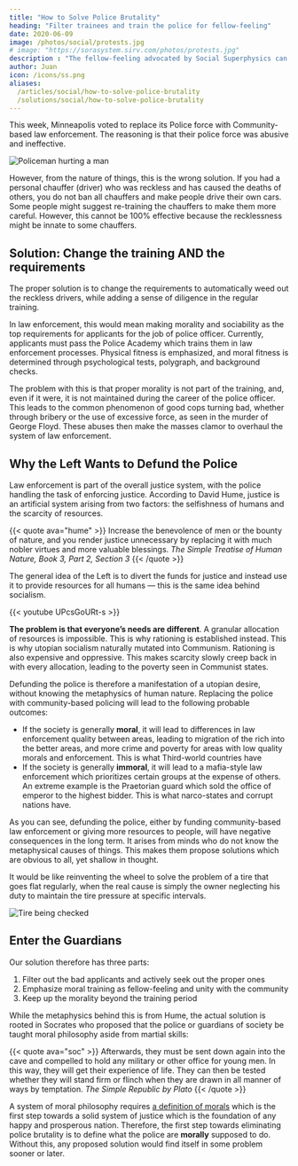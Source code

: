 ```yaml
---
title: "How to Solve Police Brutality"
heading: "Filter trainees and train the police for fellow-feeling"
date: 2020-06-09
image: /photos/social/protests.jpg
# image: "https://sorasystem.sirv.com/photos/protests.jpg"
description : "The fellow-feeling advocated by Social Superphysics can be used to make policemen less brutal"
author: Juan
icon: /icons/ss.png
aliases:
  /articles/social/how-to-solve-police-brutality
  /solutions/social/how-to-solve-police-brutality
---
```



This week, Minneapolis voted to replace its Police force with Community-based law enforcement. The reasoning is that their police force was abusive and ineffective.

![Policeman hurting a man](https://sorasystem.sirv.com/photos/police.jpg)

However, from the nature of things, this is the wrong solution. If you had a personal chauffer (driver) who was reckless and has caused the deaths of others, you do not ban all chauffers and make people drive their own cars. Some people might suggest re-training the chauffers to make them more careful. However, this cannot be 100% effective because the recklessness might be innate to some chauffers.


## Solution: Change the training AND the requirements

The proper solution is to change the requirements to automatically weed out the reckless drivers, while adding a sense of diligence in the regular training.

In law enforcement, this would mean making morality and sociability as the top requirements for applicants for the job of police officer. Currently, applicants must pass the Police Academy which trains them in law enforcement processes. Physical fitness is emphasized, and moral fitness is determined through psychological tests, polygraph, and background checks.

The problem with this is that proper morality is not part of the training, and, even if it were, it is not maintained during the career of the police officer. This leads to the common phenomenon of good cops turning bad, whether through bribery or the use of excessive force, as seen in the murder of George Floyd. These abuses then make the masses clamor to overhaul the system of law enforcement.



## Why the Left Wants to Defund the Police

Law enforcement is part of the overall justice system, with the police handling the task of enforcing justice. According to David Hume, justice is an artificial system arising from two factors: the selfishness of humans and the scarcity of resources.

{{< quote ava="hume" >}}
Increase the benevolence of men or the bounty of nature, and you render justice unnecessary by replacing it with much nobler virtues and more valuable blessings. 
<cite>The Simple Treatise of Human Nature, Book 3, Part 2, Section 3</cite>
{{< /quote >}}


The general idea of the Left is to divert the funds for justice and instead use it to provide resources for all humans — this is the same idea behind socialism.

{{< youtube UPcsGoURt-s >}}
<!-- https://www.youtube.com/watch?v=5-aa7rv1CbA -->


**The problem is that everyone’s needs are different**. A granular allocation of resources is impossible. This is why rationing is established instead. This is why utopian socialism naturally mutated into Communism. Rationing is also expensive and oppressive. This makes scarcity slowly creep back in with every allocation, leading to the poverty seen in Communist states.

Defunding the police is therefore a manifestation of a utopian desire, without knowing the metaphysics of human nature. Replacing the police with community-based policing will lead to the following probable outcomes:

- If the society is generally **moral**, it will lead to differences in law enforcement quality between areas, leading to migration of the rich into the better areas, and more crime and poverty for areas with low quality morals and enforcement. This is what Third-world countries have
- If the society is generally **immoral**, it will lead to a mafia-style law enforcement which prioritizes certain groups at the expense of others. An extreme example is the Praetorian guard which sold the office of emperor to the highest bidder. This is what narco-states and corrupt nations have.

As you can see, defunding the police, either by funding community-based law enforcement or giving more resources to people, will have negative consequences in the long term. It arises from minds who do not know the metaphysical causes of things. This makes them propose solutions which are obvious to all, yet shallow in thought. 

It would be like reinventing the wheel to solve the problem of a tire that goes flat regularly, when the real cause is simply the owner neglecting his duty to maintain the tire pressure at specific intervals.

![Tire being checked](https://sorasystem.sirv.com/photos/tire.jpg)



## Enter the Guardians

Our solution therefore has three parts:

1. Filter out the bad applicants and actively seek out the proper ones
2. Emphasize moral training as fellow-feeling and unity with the community
3. Keep up the morality beyond the training period

While the metaphysics behind this is from Hume, the actual solution is rooted in Socrates who proposed that the police or guardians of society be taught moral philosophy aside from martial skills:

{{< quote ava="soc" >}}
Afterwards, they must be sent down again into the cave and compelled to hold any military or other office for young men. In this way, they will get their experience of life. They can then be tested whether they will stand firm or flinch when they are drawn in all manner of ways by temptation.
<cite>The Simple Republic by Plato</cite>
{{< /quote >}}

<!--  and requirements in the job is an implementation of Socrates’ solution of having a special breed of philosopher-rulers tasked with maintaining the State. This is the best solution to any problem in justice, whether in states that are small, big, rich or poor. -->

A system of moral philosophy requires [a definition of morals](/social/supersociology/principles/common-interest) which is the first step towards a solid system of justice which is the foundation of any happy and prosperous nation. Therefore, the first step towards eliminating police brutality is to define what the police are **morally** supposed to do. Without this, any proposed solution would find itself in some problem sooner or later.

